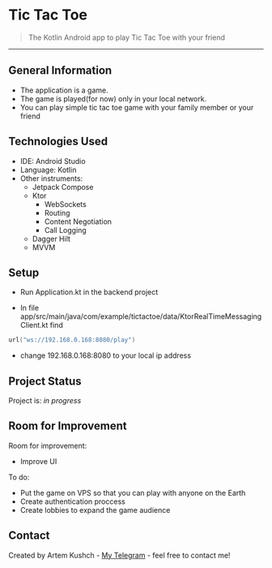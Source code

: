 # Tic Tac Toe
> The Kotlin Android app to play Tic Tac Toe with your friend
> 
-------------------------------
## General Information
- The application is a game. 
- The game is played(for now) only in your local network.
- You can play simple tic tac toe game with your family member or your friend



## Technologies Used
- IDE: Android Studio
- Language: Kotlin
- Other instruments:
   - Jetpack Compose
   - Ktor
      - WebSockets
      - Routing
      - Content Negotiation
      - Call Logging
   - Dagger Hilt
   - MVVM


## Setup

- Run Application.kt in the backend project

- In file app/src/main/java/com/example/tictactoe/data/KtorRealTimeMessagingClient.kt find 

```kotlin
url("ws://192.168.0.168:8080/play")
```
- change 192.168.0.168:8080 to your local ip address

## Project Status
Project is: _in progress_

## Room for Improvement

Room for improvement:
- Improve UI 

To do:
- Put the game on VPS so that you can play with anyone on the Earth
- Create authentication proccess
- Create lobbies to expand the game audience

## Contact
Created by Artem Kushch - [My Telegram](https://telegram.me/omegalulist) - feel free to contact me!
